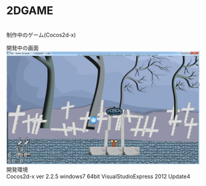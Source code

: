 2DGAME
======
<br>制作中のゲーム(Cocos2d-x)

開発中の画面
![image](playscene.jpg)
<br>開発環境　
<br>Cocos2d-x ver 2.2.5 windows7 64bit VisualStudioExpress 2012 Update4
